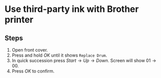 # Use third-party ink with Brother printer

<style>
.md-logo img {
  content: url('/howto/icon-light.png');
}

:root [data-md-color-scheme=slate] .md-logo img  {
  content: url('/howto/icon-dark.png');
}
</style>

## Steps

1. Open front cover.
2. Press and hold $OK$ until it shows `Replace Drum`.
3. In quick succession press $Start \rightarrow Up \rightarrow Down$. Screen will show $01 \rightarrow 00$.
4. Press $OK$ to confirm.

